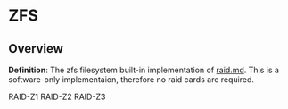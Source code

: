 # ZFS

## Overview

**Definition**: The zfs filesystem built-in implementation of [raid.md](notes/nomad/raid.md). This is a software-only implementaion, therefore no raid cards are required.

RAID-Z1
RAID-Z2
RAID-Z3

